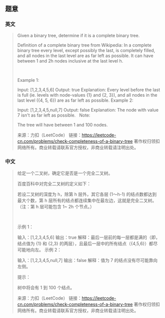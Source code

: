 ## 题意

### 英文

> Given a binary tree, determine if it is a complete binary tree.
> 
> Definition of a complete binary tree from Wikipedia:
> In a complete binary tree every level, except possibly the last, is completely filled, and all nodes in the last level are as far left as possible. It can have between 1 and 2h nodes inclusive at the last level h.
> 
>  
> 
> Example 1:
> 
> 
> 
> Input: [1,2,3,4,5,6]
> Output: true
> Explanation: Every level before the last is full (ie. levels with node-values {1} and {2, 3}), and all nodes in the last level ({4, 5, 6}) are as far left as possible.
> Example 2:
> 
> 
> 
> Input: [1,2,3,4,5,null,7]
> Output: false
> Explanation: The node with value 7 isn't as far left as possible.
>  
> Note:
> 
> The tree will have between 1 and 100 nodes.
> 
> 来源：力扣（LeetCode）
> 链接：https://leetcode-cn.com/problems/check-completeness-of-a-binary-tree
> 著作权归领扣网络所有。商业转载请联系官方授权，非商业转载请注明出处。

### 中文

> 给定一个二叉树，确定它是否是一个完全二叉树。
> 
> 百度百科中对完全二叉树的定义如下：
> 
> 若设二叉树的深度为 h，除第 h 层外，其它各层 (1～h-1) 的结点数都达到最大个数，第 h 层所有的结点都连续集中在最左边，这就是完全二叉树。（注：第 h 层可能包含 1~ 2h 个节点。）
> 
>  
> 
> 示例 1：
> 
> 
> 
> 输入：[1,2,3,4,5,6]
> 输出：true
> 解释：最后一层前的每一层都是满的（即，结点值为 {1} 和 {2,3} 的两层），且最后一层中的所有结点（{4,5,6}）都尽可能地向左。
> 示例 2：
> 
> 
> 
> 输入：[1,2,3,4,5,null,7]
> 输出：false
> 解释：值为 7 的结点没有尽可能靠向左侧。
>  
> 
> 提示：
> 
> 树中将会有 1 到 100 个结点。
> 
> 来源：力扣（LeetCode）
> 链接：https://leetcode-cn.com/problems/check-completeness-of-a-binary-tree
> 著作权归领扣网络所有。商业转载请联系官方授权，非商业转载请注明出处。